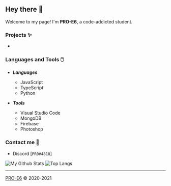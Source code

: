 ## Hey there 👋</h1>

Welcome to my page! I'm **PRO-E6**, a code-addicted student.

### Projects ✨

+ 

### Languages and Tools 🖱️

+ **_Languages_**

  + JavaScript
  + TypeScript
  + Python

+ **_Tools_**

  + Visual Studio Code
  + MongoDB
  + Firebase
  + Photoshop

### Contact me 🤝

+ Discord [`PR0#4818`]

![My Github Stats](https://github-readme-stats.vercel.app/api?username=PRO-E6&count_private=true&show_icons=true&theme=dark)
![Top Langs](https://github-readme-stats.vercel.app/api/top-langs/?username=PRO-E6&layout=compact&theme=dark)

---

[PRO-E6](https://pro-e6.dev) &copy; 2020-2021
